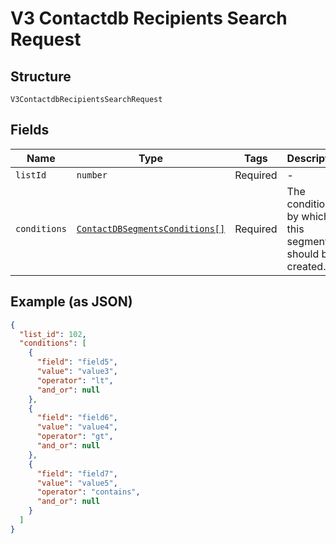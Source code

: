 
# V3 Contactdb Recipients Search Request

## Structure

`V3ContactdbRecipientsSearchRequest`

## Fields

| Name | Type | Tags | Description |
|  --- | --- | --- | --- |
| `listId` | `number` | Required | - |
| `conditions` | [`ContactDBSegmentsConditions[]`](../../doc/models/contact-db-segments-conditions.md) | Required | The conditions by which this segment should be created. |

## Example (as JSON)

```json
{
  "list_id": 102,
  "conditions": [
    {
      "field": "field5",
      "value": "value3",
      "operator": "lt",
      "and_or": null
    },
    {
      "field": "field6",
      "value": "value4",
      "operator": "gt",
      "and_or": null
    },
    {
      "field": "field7",
      "value": "value5",
      "operator": "contains",
      "and_or": null
    }
  ]
}
```

